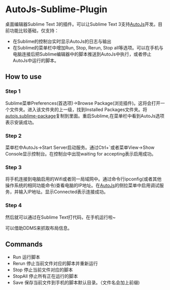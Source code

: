 # AutoJs-Sublime-Plugin

桌面编辑器Sublime Text 3的插件。可以让Sublime Text 3支持[AutoJs](https://github.com/hyb1996/NoRootScriptDroid)开发。目前功能比较基础，仅支持：
* 在Sublime的控制台实时显示AutoJs的日志与输出
* 在Sublime的菜单栏中增加Run, Stop, Rerun, Stop all等选项。可以在手机与电脑连接后把Sublime编辑器中的脚本推送到AutoJs中执行，或者停止AutoJs中运行的脚本。


## How to use

### Step 1
Sublime菜单Preferences(首选项)->Browse Package(浏览插件)。这将会打开一个文件夹。进入该文件夹的上一级，找到Installed Packages文件夹。将[autojs.sublime-package](https://raw.githubusercontent.com/hyb1996/AutoJs-Sublime-Plugin/master/autojs.sublime-package)复制到里面。重启Sublime,在菜单栏中看到AutoJs选项表示安装成功。

### Step 2
菜单栏中AutoJs->Start Server启动服务。通过Ctrl+`或者菜单View->Show Console显示控制台。在控制台中出现waiting for accepting表示启用成功。

### Step 3
将手机连接到电脑启用的Wifi或者同一局域网中。通过命令行ipconfig(或者其他操作系统的相同功能命令)查看电脑的IP地址。在[AutoJs](https://github.com/hyb1996/NoRootScriptDroid)的侧拉菜单中启用调试服务，并输入IP地址。显示Connected表示连接成功。

### Step 4
然后就可以通过在Sublime Text打代码，在手机运行啦~

可以借助DDMS来抓取布局信息。

## Commands

* Run 运行脚本
* Rerun 停止当前文件对应的脚本并重新运行
* Stop 停止当前文件对应的脚本
* StopAll 停止所有正在运行的脚本
* Save 保存当前文件到手机的脚本默认目录。（文件名会加上<remote>前缀)
